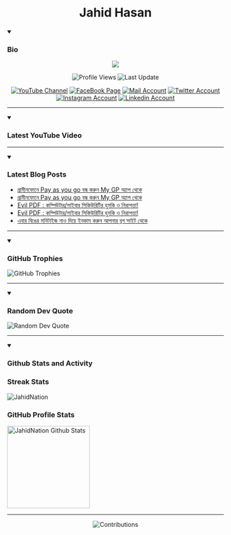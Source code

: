 <h1 align="center">Jahid Hasan</h1>

<details open>
 <summary><h3>Bio</h3></summary>
<p align="center">
<img src="https://readme-typing-svg.demolab.com/?lines=Every+day%2C+learn+something+new.;Make+mistakes%2C+learn+from+them.;Work+hard%2C+stay+humble%2C+succeed.;Dream+big%2C+take+action%2C+succeed.;Small+steps+lead+to+big+leaps.;Take+action%2C+make+things+happen.&font=Fira%20Code&center=true&width=440&height=45&color=808080&vCenter=true&pause=1000&size=22" />
</p>

<p align="center">
<img alt="Profile Views" title="Profile Views" src="https://komarev.com/ghpvc/?username=jahidnation&style=for-the-badge&color=29bf12"/>
  <img alt="Last Update" title="Last Update" src="https://img.shields.io/github/last-commit/jahidnation/jahidnation?logo=markdown&label=LAST+UPDATE&color=29bf12&style=for-the-badge"/>
</p>
<p align="center">
      <a href="https://youtube.com/@jahidnation">
         <img alt="YouTube Channel" title="YouTube Channel" src="https://img.shields.io/badge/YouTube-%23FF0000.svg?logo=YouTube&logoColor=white"/></a> 
      <a href="https://facebook.com/jahidnation">
         <img alt="FaceBook Page" title="FaceBook Page" src="https://img.shields.io/badge/FaceBook-%234267B2.svg?logo=FaceBook&logoColor=white"/></a>
      <a href="mailto:mail@jahid.eu.org">
         <img alt="Mail Account" title="Mail Account" src="https://img.shields.io/badge/Mail-%23c71610.svg?logo=Gmail&logoColor=white"/></a>
      <a href="https://twitter.com/jahidnation">
         <img alt="Twitter Account" title="Twitter Account" src="https://img.shields.io/badge/Twitter-%231DA1F2.svg?logo=Twitter&logoColor=white"/></a>
      <a href="https://instagram.com/jahidnation">
         <img alt="Instagram Account" title="Instagram Account" src="https://img.shields.io/badge/Instagram-%23E4405F.svg?logo=Instagram&logoColor=white"/></a>
      <a href="https://linkedin.com/in/jahidnation">
         <img alt="Linkedin Account" title="Linkedin Account" src="https://img.shields.io/badge/Linkedin-%230072b1.svg?logo=Linkedin&logoColor=white"/></a>
</p>

---
</details>

<details open>
 <summary><h3>Latest YouTube Video</h3></summary>

<!-- BEGIN VID -->

<!-- END VID -->

---

</details>

<details open>
 <summary><h3>Latest Blog Posts</h3></summary>

<!-- BLOG-POST-LIST:START -->
- [গ্রামীনফোনে Pay as you go বন্ধ করুন My GP অ্যাপ থেকে](https://dev-blog-reader.pantheonsite.io/2024/11/05/%e0%a6%97%e0%a7%8d%e0%a6%b0%e0%a6%be%e0%a6%ae%e0%a7%80%e0%a6%a8%e0%a6%ab%e0%a7%8b%e0%a6%a8%e0%a7%87-pay-as-you-go-%e0%a6%ac%e0%a6%a8%e0%a7%8d%e0%a6%a7-%e0%a6%95%e0%a6%b0%e0%a7%81%e0%a6%a8-my-gp-2/)
- [গ্রামীনফোনে Pay as you go বন্ধ করুন My GP অ্যাপ থেকে](https://dev-blog-reader.pantheonsite.io/2024/11/05/%e0%a6%97%e0%a7%8d%e0%a6%b0%e0%a6%be%e0%a6%ae%e0%a7%80%e0%a6%a8%e0%a6%ab%e0%a7%8b%e0%a6%a8%e0%a7%87-pay-as-you-go-%e0%a6%ac%e0%a6%a8%e0%a7%8d%e0%a6%a7-%e0%a6%95%e0%a6%b0%e0%a7%81%e0%a6%a8-my-gp/)
- [Evil PDF : কম্পিউটার/সাইবার সিকিউরিটির হুমকি ও নিরাপত্তা!](https://dev-blog-reader.pantheonsite.io/2024/11/05/evil-pdf-%e0%a6%95%e0%a6%ae%e0%a7%8d%e0%a6%aa%e0%a6%bf%e0%a6%89%e0%a6%9f%e0%a6%be%e0%a6%b0-%e0%a6%b8%e0%a6%be%e0%a6%87%e0%a6%ac%e0%a6%be%e0%a6%b0-%e0%a6%b8%e0%a6%bf%e0%a6%95%e0%a6%bf%e0%a6%89-2/)
- [Evil PDF : কম্পিউটার/সাইবার সিকিউরিটির হুমকি ও নিরাপত্তা!](https://dev-blog-reader.pantheonsite.io/2024/11/04/evil-pdf-%e0%a6%95%e0%a6%ae%e0%a7%8d%e0%a6%aa%e0%a6%bf%e0%a6%89%e0%a6%9f%e0%a6%be%e0%a6%b0-%e0%a6%b8%e0%a6%be%e0%a6%87%e0%a6%ac%e0%a6%be%e0%a6%b0-%e0%a6%b8%e0%a6%bf%e0%a6%95%e0%a6%bf%e0%a6%89/)
- [এবার বিঙের মনিটাইজ নাও দিয়ে ইনকাম করুন আপনার ব্লগ সাইট থেকে](https://dev-blog-reader.pantheonsite.io/2024/11/04/%e0%a6%8f%e0%a6%ac%e0%a6%be%e0%a6%b0-%e0%a6%ac%e0%a6%bf%e0%a6%99%e0%a7%87%e0%a6%b0-%e0%a6%ae%e0%a6%a8%e0%a6%bf%e0%a6%9f%e0%a6%be%e0%a6%87%e0%a6%9c-%e0%a6%a8%e0%a6%be%e0%a6%93-%e0%a6%a6%e0%a6%bf-2/)
<!-- BLOG-POST-LIST:END -->

---

</details>

<details open>
 <summary><h3>GitHub Trophies</h3></summary>

<img alt="GitHub Trophies" title="GitHub Trophies" src="https://github-profile-trophy.vercel.app/?username=jahidnation&column=8&theme=gruvbox&no-frame=true"/>

---

</details>

<details open>
 <summary><h3>Random Dev Quote</h3></summary>

<img alt="Random Dev Quote" title="Random Dev Quote" src="https://quotes-github-readme.vercel.app/api?type=horizontal&theme=radical"/>

---

</details>

<details open> 
  <summary><h3>Github Stats and Activity</h3></summary>

  <h3>Streak Stats</h3>

  <p>
      <img title="Streak Stats" alt=JahidNation Streak" src="https://streak-stats.demolab.com/?user=jahidnation&theme=monokai-metallian&hide_border=true"/>
  </p>

  <h3>GitHub Profile Stats</h3>
  <p>
  <img alt="JahidNation Github Stats" src="https://denvercoder1-github-readme-stats.vercel.app/api/?username=jahidnation&show_icons=true&include_all_commits=true&count_private=true&theme=react&hide_border=true&bg_color=1F222E&title_color=F85D7F&icon_color=F8D866" height="192px"/>
  </p>

---

<p align="center">
<img alt="Contributions" title="Contributions" src="https://github.com/jahidnation/jahidnation/blob/contributions/snake.svg"/>
</p>
